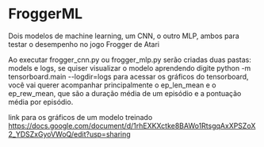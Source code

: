 # FroggerML
Dois modelos de machine learning, um CNN, o outro MLP, ambos para testar o desempenho no jogo Frogger de Atari

Ao executar frogger_cnn.py ou frogger_mlp.py serão criadas duas pastas: models e logs, se quiser visualizar o modelo aprendendo digite python -m tensorboard.main --logdir=logs para acessar os gráficos do tensorboard, você vai querer acompanhar principalmente o ep_len_mean e o ep_rew_mean, que são a duração média de um episódio e a pontuação média por episódio.

link para os gráficos de um modelo treinado
https://docs.google.com/document/d/1rhEXKXctke8BAWo1RtsgqAxXPSZoX2_YDSZxGyoVWoQ/edit?usp=sharing
